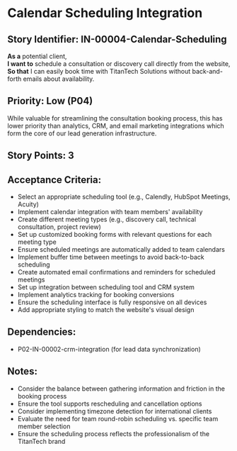 # Calendar Scheduling Integration

## Story Identifier: IN-00004-Calendar-Scheduling

**As a** potential client,  
**I want to** schedule a consultation or discovery call directly from the website,  
**So that** I can easily book time with TitanTech Solutions without back-and-forth emails about availability.

## Priority: Low (P04)
While valuable for streamlining the consultation booking process, this has lower priority than analytics, CRM, and email marketing integrations which form the core of our lead generation infrastructure.

## Story Points: 3

## Acceptance Criteria:
- Select an appropriate scheduling tool (e.g., Calendly, HubSpot Meetings, Acuity)
- Implement calendar integration with team members' availability
- Create different meeting types (e.g., discovery call, technical consultation, project review)
- Set up customized booking forms with relevant questions for each meeting type
- Ensure scheduled meetings are automatically added to team calendars
- Implement buffer time between meetings to avoid back-to-back scheduling
- Create automated email confirmations and reminders for scheduled meetings
- Set up integration between scheduling tool and CRM system
- Implement analytics tracking for booking conversions
- Ensure the scheduling interface is fully responsive on all devices
- Add appropriate styling to match the website's visual design

## Dependencies:
- P02-IN-00002-crm-integration (for lead data synchronization)

## Notes:
- Consider the balance between gathering information and friction in the booking process
- Ensure the tool supports rescheduling and cancellation options
- Consider implementing timezone detection for international clients
- Evaluate the need for team round-robin scheduling vs. specific team member selection
- Ensure the scheduling process reflects the professionalism of the TitanTech brand
